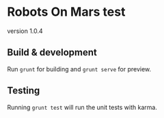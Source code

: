 # Robots On Mars test

version 1.0.4

## Build & development

Run `grunt` for building and `grunt serve` for preview.

## Testing

Running `grunt test` will run the unit tests with karma.
